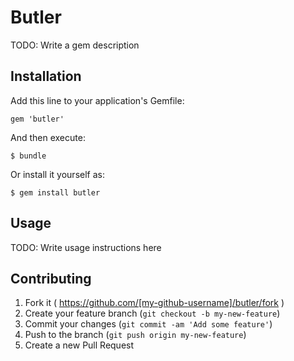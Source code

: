 # Butler

TODO: Write a gem description

## Installation

Add this line to your application's Gemfile:

    gem 'butler'

And then execute:

    $ bundle

Or install it yourself as:

    $ gem install butler

## Usage

TODO: Write usage instructions here

## Contributing

1. Fork it ( https://github.com/[my-github-username]/butler/fork )
2. Create your feature branch (`git checkout -b my-new-feature`)
3. Commit your changes (`git commit -am 'Add some feature'`)
4. Push to the branch (`git push origin my-new-feature`)
5. Create a new Pull Request
